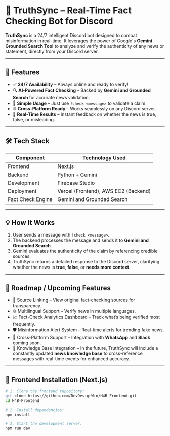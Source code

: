 # 🧠 TruthSync – Real-Time Fact Checking Bot for Discord

**TruthSync** is a 24/7 intelligent Discord bot designed to combat misinformation in real-time. It leverages the power of Google's **Gemini Grounded Search Tool** to analyze and verify the authenticity of any news or statement, directly from your Discord server.

---

## 🚀 Features

- ✅ **24/7 Availability** – Always online and ready to verify!
- 🔍 **AI-Powered Fact Checking** – Backed by **Gemini and Grounded Search** for accurate news validation.
- 💬 **Simple Usage** – Just use `!check <message>` to validate a claim.
- 🌐 **Cross-Platform Ready** – Works seamlessly on any Discord server.
- 📡 **Real-Time Results** – Instant feedback on whether the news is true, false, or misleading.

---


## 🛠️ Tech Stack

| Component       | Technology Used                 |
|----------------|----------------------------------|
| Frontend       | [Next.js](https://nextjs.org/)   |
| Backend        | Python + Gemini                  |
| Development    | Firebase Studio                  |
| Deployment     | Vercel (Frontend), AWS EC2 (Backend) |
| Fact Check Engine | Gemini and Grounded Search     |

---

## 💡 How It Works

1. User sends a message with `!check <message>`.
2. The backend processes the message and sends it to **Gemini and Grounded Search**.
3. Gemini evaluates the authenticity of the claim by referencing credible sources.
4. TruthSync returns a detailed response to the Discord server, clarifying whether the news is **true**, **false**, or **needs more context**.

---


## 🧪 Roadmap / Upcoming Features

- 🔗 Source Linking – View original fact-checking sources for transparency.
- 🌐 Multilingual Support – Verify news in multiple languages.
- 📈 Fact-Check Analytics Dashboard – Track what’s being verified most frequently.
- 🛡️ Misinformation Alert System – Real-time alerts for trending fake news.
- 🤖 Cross-Platform Support – Integration with **WhatsApp** and **Slack** coming soon.
- 📰 Knowledge Base Integration – In the future, TruthSync will include a constantly updated **news knowledge base** to cross-reference messages with real-time events for enhanced accuracy.


---

## 🧩 Frontend Installation (Next.js)

```bash
# 1. Clone the frontend repository:
git clone https://github.com/DevDesignWin/H4B-Frontend.git
cd H4B-Frontend

# 2. Install dependencies:
npm install

# 3. Start the development server:
npm run dev
```